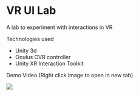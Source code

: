 # VR UI Lab

A lab to experiment with interactions in VR

Technologies used
* Unity 3d
* Oculus OVR controller
* Unity XR Interaction Toolkit

Demo Video (Right click image to open in new tab)

[![](http://img.youtube.com/vi/Byy8l8O62H0/0.jpg)](http://www.youtube.com/watch?v=Byy8l8O62H0 "")




